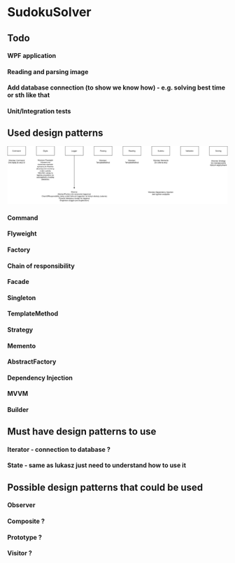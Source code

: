 # SudokuSolver

## Todo

#### WPF application
#### Reading and parsing image
#### Add database connection (to show we know how) - e.g. solving best time or sth like that
#### Unit/Integration tests

## Used design patterns
![Used design patterns](SudokuSolver.png "Patterns")

#### Command
#### Flyweight
#### Factory
#### Chain of responsibility
#### Facade
#### Singleton
#### TemplateMethod
#### Strategy
#### Memento
#### AbstractFactory
#### Dependency Injection
#### MVVM
#### Builder

## Must have design patterns to use

#### Iterator - connection to database ?
#### State - same as lukasz just need to understand how to use it

## Possible design patterns that could be used

#### Observer
#### Composite ?
#### Prototype ?
#### Visitor ?